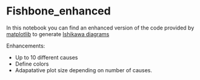 # Fishbone_enhanced

In this notebook you can find an enhanced version of the code provided by [matplotlib](https://matplotlib.org/devdocs/gallery/specialty_plots/ishikawa_diagram.html) to generate [Ishikawa diagrams](https://en.wikipedia.org/wiki/Ishikawa_diagram) 

Enhancements:

- Up to 10 different causes
- Define colors
- Adapatative plot size depending on number of causes.


